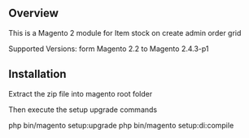 ## Overview

This is a Magento 2 module for Item stock on create admin order grid

Supported Versions: form Magento 2.2 to Magento 2.4.3-p1

## Installation
Extract the zip file into magento root folder

Then execute the setup upgrade commands

php bin/magento setup:upgrade
php bin/magento setup:di:compile

